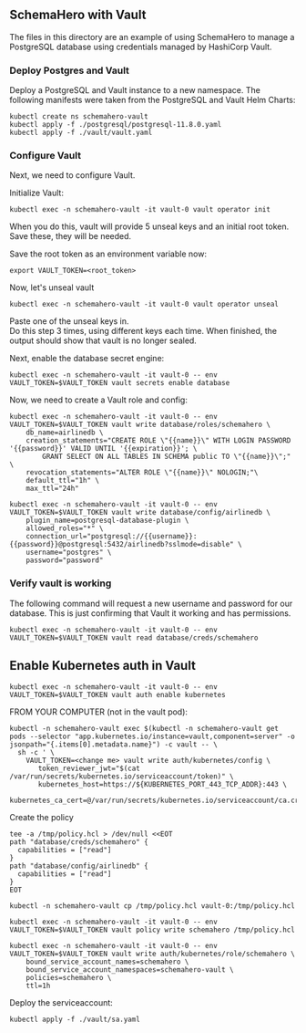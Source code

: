 ## SchemaHero with Vault

The files in this directory are an example of using SchemaHero to manage a PostgreSQL database using credentials managed by HashiCorp Vault.

### Deploy Postgres and Vault

Deploy a PostgreSQL and Vault instance to a new namespace. 
The following manifests were taken from the PostgreSQL and Vault Helm Charts:

```
kubectl create ns schemahero-vault
kubectl apply -f ./postgresql/postgresql-11.8.0.yaml
kubectl apply -f ./vault/vault.yaml
```

### Configure Vault

Next, we need to configure Vault.

Initialize Vault:

```
kubectl exec -n schemahero-vault -it vault-0 vault operator init
```

When you do this, vault will provide 5 unseal keys and an initial root token. 
Save these, they will be needed.

Save the root token as an environment variable now:

```
export VAULT_TOKEN=<root_token>
```

Now, let's unseal vault

```
kubectl exec -n schemahero-vault -it vault-0 vault operator unseal
```

Paste one of the unseal keys in.  
Do this step 3 times, using different keys each time.
When finished, the output should show that vault is no longer sealed.

Next, enable the database secret engine:

```
kubectl exec -n schemahero-vault -it vault-0 -- env VAULT_TOKEN=$VAULT_TOKEN vault secrets enable database
```

Now, we need to create a Vault role and config:

```
kubectl exec -n schemahero-vault -it vault-0 -- env VAULT_TOKEN=$VAULT_TOKEN vault write database/roles/schemahero \
    db_name=airlinedb \
    creation_statements="CREATE ROLE \"{{name}}\" WITH LOGIN PASSWORD '{{password}}' VALID UNTIL '{{expiration}}'; \
        GRANT SELECT ON ALL TABLES IN SCHEMA public TO \"{{name}}\";" \
    revocation_statements="ALTER ROLE \"{{name}}\" NOLOGIN;"\
    default_ttl="1h" \
    max_ttl="24h"
```

```
kubectl exec -n schemahero-vault -it vault-0 -- env VAULT_TOKEN=$VAULT_TOKEN vault write database/config/airlinedb \
    plugin_name=postgresql-database-plugin \
    allowed_roles="*" \
    connection_url="postgresql://{{username}}:{{password}}@postgresql:5432/airlinedb?sslmode=disable" \
    username="postgres" \
    password="password"
```

### Verify vault is working

The following command will request a new username and password for our database.
This is just confirming that Vault it working and has permissions.

```
kubectl exec -n schemahero-vault -it vault-0 -- env VAULT_TOKEN=$VAULT_TOKEN vault read database/creds/schemahero
```

## Enable Kubernetes auth in Vault

```
kubectl exec -n schemahero-vault -it vault-0 -- env VAULT_TOKEN=$VAULT_TOKEN vault auth enable kubernetes
```

FROM YOUR COMPUTER (not in the vault pod):

```
kubectl -n schemahero-vault exec $(kubectl -n schemahero-vault get pods --selector "app.kubernetes.io/instance=vault,component=server" -o jsonpath="{.items[0].metadata.name}") -c vault -- \
  sh -c ' \
    VAULT_TOKEN=<change me> vault write auth/kubernetes/config \
       token_reviewer_jwt="$(cat /var/run/secrets/kubernetes.io/serviceaccount/token)" \
       kubernetes_host=https://${KUBERNETES_PORT_443_TCP_ADDR}:443 \
       kubernetes_ca_cert=@/var/run/secrets/kubernetes.io/serviceaccount/ca.crt'
```

Create the policy

```
tee -a /tmp/policy.hcl > /dev/null <<EOT
path "database/creds/schemahero" {
  capabilities = ["read"]
}
path "database/config/airlinedb" {
  capabilities = ["read"]
}
EOT
```

```
kubectl -n schemahero-vault cp /tmp/policy.hcl vault-0:/tmp/policy.hcl
```


```
kubectl exec -n schemahero-vault -it vault-0 -- env VAULT_TOKEN=$VAULT_TOKEN vault policy write schemahero /tmp/policy.hcl
```

```
kubectl exec -n schemahero-vault -it vault-0 -- env VAULT_TOKEN=$VAULT_TOKEN vault write auth/kubernetes/role/schemahero \
    bound_service_account_names=schemahero \
    bound_service_account_namespaces=schemahero-vault \
    policies=schemahero \
    ttl=1h
```

Deploy the serviceaccount:


```
kubectl apply -f ./vault/sa.yaml
```
